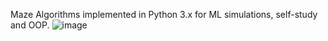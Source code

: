 Maze Algorithms implemented in Python 3.x for ML simulations, self-study and OOP.
![image](https://github.com/TamasSmahajcsikszabo/maze/assets/41322635/d396b250-8680-46cf-bdd4-b056c07aea7f)
